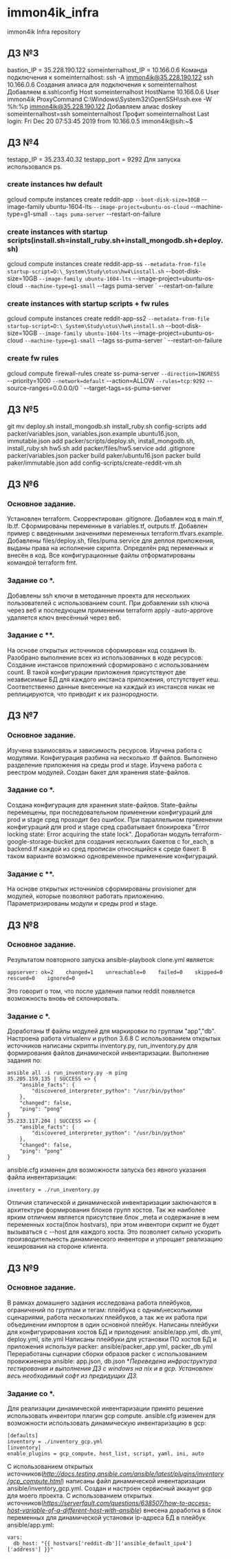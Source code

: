 # immon4ik_infra
immon4ik Infra repository
## ДЗ №3
bastion_IP = 35.228.190.122
someinternalhost_IP = 10.166.0.6
Команда подключения к someinternalhost:
ssh -A immon4ik@35.228.190.122 ssh 10.166.0.6
Создания алиаса для подключения к someinternalhost
Добавляем в.ssh\config
Host someinternalhost
     HostName 10.166.0.6
     User immon4ik
     ProxyCommand C:\Windows\System32\OpenSSH\ssh.exe -W %h:%p immon4ik@35.228.190.122
Добавляем алиас
doskey someinternalhost=ssh someinternalhost
Профит
someinternalhost
Last login: Fri Dec 20 07:53:45 2019 from 10.166.0.5
immon4ik@sih:~$
## ДЗ №4
testapp_IP = 35.233.40.32
testapp_port = 9292
Для запуска использовался ps.
### create instances hw default
gcloud compute instances create reddit-app `
  --boot-disk-size=10GB `
  --image-family ubuntu-1604-lts `
  --image-project=ubuntu-os-cloud `
  --machine-type=g1-small `
  --tags puma-server `
  --restart-on-failure
### create instances with startup scripts(install.sh=install_ruby.sh+install_mongodb.sh+deploy.sh)
gcloud compute instances create reddit-app-ss `
  --metadata-from-file startup-script=D:\_System\Study\otus\hw4\install.sh `
  --boot-disk-size=10GB `
  --image-family ubuntu-1604-lts `
  --image-project=ubuntu-os-cloud `
  --machine-type=g1-small `
  --tags puma-server `
  --restart-on-failure
### create instances with startup scripts + fw rules
gcloud compute instances create reddit-app-ss2 `
  --metadata-from-file startup-script=D:\_System\Study\otus\hw4\install.sh `
  --boot-disk-size=10GB `
  --image-family ubuntu-1604-lts `
  --image-project=ubuntu-os-cloud `
  --machine-type=g1-small `
  --tags ss-puma-server `
  --restart-on-failure
### create fw rules
gcloud compute firewall-rules create ss-puma-server `
  --direction=INGRESS `
  --priority=1000 `
  --network=default `
  --action=ALLOW `
  --rules=tcp:9292 `
  --source-ranges=0.0.0.0/0 `
  --target-tags=ss-puma-server
## ДЗ №5
git mv deploy.sh install_mongodb.sh install_ruby.sh config-scripts
add packer/variables.json, variables.json.example ubuntu16.json, immutable.json
add packer/scripts/deploy.sh, install_mongodb.sh, install_ruby.sh hw5.sh
add packer/files/hw5.service
add .gitignore packer/variables.json
packer build paker/ubuntu16.json
packer build paker/immutable.json
add config-scripts/create-reddit-vm.sh
## ДЗ №6
### Основное задание.
Установлен terraform. Скорректирован .gitignore. Добавлен код в main.tf, lb.tf. Сформированы переменные в variables.tf, outputs.tf. Добавлен пример с введенными значениями переменных terraform.tfvars.example. Добавлены files/deploy.sh, files/puma.service для деплоя приложения, выданы права на исполнение скрипта. Определён ряд переменных и внесён в код. Все конфигурационные файлы отформатированы командой terraform fmt.
### Задание со *.
Добавлены ssh ключи в методанные проекта для нескольких пользователей с использованием count.
При добавлении ssh ключа через веб и последующем применении terraform apply -auto-approve удаляется ключ внесённый через веб.
### Задание с **.
На основе открытых источников сформирован код создания lb. Разобрано выполнение всех из использованных в коде ресурсов. Создание инстансов приложений сформировано с использованием count.
В такой конфигурации приложения присутствуют две независимые БД для каждого инстанса приложения, отстутствует кеш. Соответственно данные внесенные на каждый из инстансов никак не реплицируются, что приводит к их разнородности.
## ДЗ №7
### Основное задание.
Изучена взаимосвязь и зависимость ресурсов. Изучена работа с модулями. Конфигурация разбина на несколько .tf файлов. Выполнено разделение приложения на среды prod и stage. Изучена работа с реестром модулей. Создан бакет для хранения state-файлов.
### Задание со *.
Создана конфигурация для хранения state-файлов. State-файлы перемещены, при последовательном применении конфигураций для prod и stage сред проходит без ошибок. При параллельном применении конфигураций для prod и stage сред срабатывает блокировка "Error locking state: Error acquiring the state lock". Доработан модуль terraform-google-storage-bucket для создания нескольких бакетов с for_each, в backend.tf каждой из сред прописан относящийся к среде бакет. В таком варианте возможно одновременное применение конфигураций.
### Задание с **.
На основе открытых источников сформированы provisioner для модулей, которые позволяют работать приложению. Параметризированы модули и среды prod и stage.
## ДЗ №8
### Основное задание.
Результатом повторного запуска ansible-playbook clone.yml является:
```
appserver: ok=2    changed=1    unreachable=0    failed=0    skipped=0    rescued=0    ignored=0
```
Это говорит о том, что после удаления папки reddit появляется возможность вновь её склонировать.
### Задание с *.
Доработаны tf файлы модулей для маркировки по группам "app","db".
Настроена работа virtualenv и python 3.6.8
С использованием открытых источников написаны скрипты inventory.py, run_inventory.py для формирования файлов динамической инвентаризации.
Выполнение задания по:
```
ansible all -i run_inventory.py -m ping
35.205.159.135 | SUCCESS => {
    "ansible_facts": {
        "discovered_interpreter_python": "/usr/bin/python"
    },
    "changed": false,
    "ping": "pong"
}
35.233.117.204 | SUCCESS => {
    "ansible_facts": {
        "discovered_interpreter_python": "/usr/bin/python"
    },
    "changed": false,
    "ping": "pong"
}
```
ansible.cfg изменен для возможности запуска без явного указания файла инвентаризации:
```
inventory = ./run_inventory.py
```
Отличия статической и динамической инвентаризации заключаются в архитектуре формирования блоков групп хостов. Так же наиболее ярким отличием является присутствие блок _meta и содержание в нем переменных хоста(блок hostvars), при этом инвентори скрипт не будет вызываться с --host для каждого хоста. Это позволяет сильно ускорить производительность динамического инвентори и упрощает реализацию кеширования на стороне клиента.
## ДЗ №9
### Основное задание.
В рамках домашнего задания исследована работа плейбуков, ограничений по группам и тегам: плейбука с одним\несколькими сценариями, работа нескольких плейбуков, а так же их работа при объединении импортом в один основной плейбук.
Написаны плейбуки для конфигурирования хостов БД и прилодения: ansible/app.yml, db.yml, deploy.yml, site.yml
Написаны плейбуки для установки ПО хостов БД и приложения используя packer: ansible/packer_app.yml, packer_db.yml
Переработаны сценарии сборки образов packer с использованием провижиенера ansible: app.json, db.json
**Переведена инфраструктура тестирования и выполнения ДЗ с windows на *nix и в gcp. Установлен весь необходимый софт из предидущих ДЗ.**
### Задание со *.
Для реализации динамической инвентаризации принято решение использовать инвентори плагин gcp compute.
ansible.cfg изменен для возможности использовать динамическую инвентаризацию в gcp:
```
[defaults]
inventory = ./inventory_gcp.yml
[inventory]
enable_plugins = gcp_compute, host_list, script, yaml, ini, auto
```
С использованием открытых источников(*http://docs.testing.ansible.com/ansible/latest/plugins/inventory/gcp_compute.html*) написаны файл динамической инвентаризации ansible/inventory_gcp.yml.
Создан и настроен сервисный аккаунт gcp для моего проекта.
С использованием открытых источников(*https://serverfault.com/questions/638507/how-to-access-host-variable-of-a-different-host-with-ansible*) внесена доработка в блок переменных для динамической установки ip-адреса БД в плейбук ansible/app.yml:
```
vars:
  db_host: "{{ hostvars['reddit-db']['ansible_default_ipv4']['address'] }}"
```

